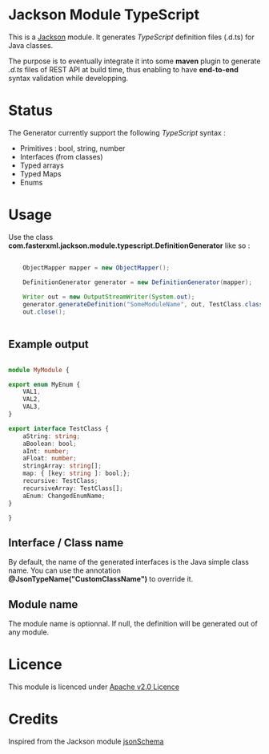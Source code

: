 Jackson Module TypeScript
=========================

This is a [Jackson](http://jackson.codehaus.org/) module.
It generates *TypeScript* definition files (.d.ts) for Java classes.

The purpose is to eventually integrate it into some **maven** plugin to generate *.d.ts* files
of REST API at build time, thus enabling to have **end-to-end** syntax validation while developping.

Status
======

The Generator currently support the following *TypeScript* syntax :

* Primitives : bool, string, number
* Interfaces (from classes)
* Typed arrays
* Typed Maps
* Enums


Usage
=====

Use the class **com.fasterxml.jackson.module.typescript.DefinitionGenerator** like so :
```java
	
	ObjectMapper mapper = new ObjectMapper();

	DefinitionGenerator generator = new DefinitionGenerator(mapper);
	
	Writer out = new OutputStreamWriter(System.out);
	generator.generateDefinition("SomeModuleName", out, TestClass.class);
	out.close();
	
```

Example output
--------------

```typescript

module MyModule {

export enum MyEnum {
    VAL1,
    VAL2,
    VAL3,
}

export interface TestClass {
    aString: string;
    aBoolean: bool;
    aInt: number;
    aFloat: number;
    stringArray: string[];
    map: { [key: string ]: bool;};
    recursive: TestClass;
    recursiveArray: TestClass[];
    aEnum: ChangedEnumName;
}

}
```


Interface / Class name
----------------------

By default, the name of the generated interfaces is the Java simple class name.
You can use the annotation **@JsonTypeName("CustomClassName")** to override it.

Module name
-----------
The module name is optionnal. If null, the definition will be generated out of any module.

Licence
=======

This module is licenced under [Apache v2.0 Licence](http://www.apache.org/licenses/LICENSE-2.0.html)


Credits
=======

Inspired from the Jackson module [jsonSchema](https://github.com/FasterXML/jackson-module-jsonSchema)



